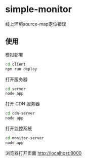 # simple-monitor
线上环境source-map定位错误


## 使用

模拟部署
```bash
cd client
npm run deploy
```

打开服务器
```bash
cd server
node app
```

打开 CDN 服务器

```bash
cd cdn-server
node app
```

打开监控系统
```bash
cd monitor-server
node app
```

浏览器打开页面 [http://localhost:8000](http://localhost:8000)